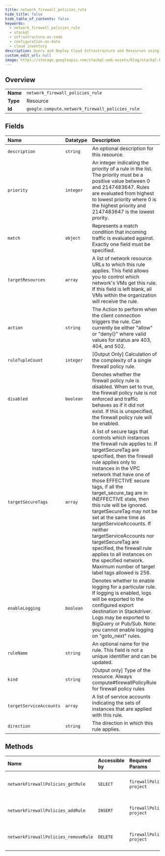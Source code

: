 ```yaml
---
title: network_firewall_policies_rule
hide_title: false
hide_table_of_contents: false
keywords:
  - network_firewall_policies_rule
  - stackql
  - infrastructure-as-code
  - configuration-as-data
  - cloud inventory
description: Query and Deploy Cloud Infrastructure and Resources using SQL
custom_edit_url: null
image: https://storage.googleapis.com/stackql-web-assets/blog/stackql-blog-post-featured-image.png
---
```

  
    

## Overview
<table><tbody>
<tr><td><b>Name</b></td><td><code>network_firewall_policies_rule</code></td></tr>
<tr><td><b>Type</b></td><td>Resource</td></tr>
<tr><td><b>Id</b></td><td><code>google.compute.network_firewall_policies_rule</code></td></tr>
</tbody></table>

## Fields
| Name | Datatype | Description |
|:-----|:---------|:------------|
| `description` | `string` | An optional description for this resource. |
| `priority` | `integer` | An integer indicating the priority of a rule in the list. The priority must be a positive value between 0 and 2147483647. Rules are evaluated from highest to lowest priority where 0 is the highest priority and 2147483647 is the lowest prority. |
| `match` | `object` | Represents a match condition that incoming traffic is evaluated against. Exactly one field must be specified. |
| `targetResources` | `array` | A list of network resource URLs to which this rule applies. This field allows you to control which network's VMs get this rule. If this field is left blank, all VMs within the organization will receive the rule. |
| `action` | `string` | The Action to perform when the client connection triggers the rule. Can currently be either "allow" or "deny()" where valid values for status are 403, 404, and 502. |
| `ruleTupleCount` | `integer` | [Output Only] Calculation of the complexity of a single firewall policy rule. |
| `disabled` | `boolean` | Denotes whether the firewall policy rule is disabled. When set to true, the firewall policy rule is not enforced and traffic behaves as if it did not exist. If this is unspecified, the firewall policy rule will be enabled. |
| `targetSecureTags` | `array` | A list of secure tags that controls which instances the firewall rule applies to. If targetSecureTag are specified, then the firewall rule applies only to instances in the VPC network that have one of those EFFECTIVE secure tags, if all the target_secure_tag are in INEFFECTIVE state, then this rule will be ignored. targetSecureTag may not be set at the same time as targetServiceAccounts. If neither targetServiceAccounts nor targetSecureTag are specified, the firewall rule applies to all instances on the specified network. Maximum number of target label tags allowed is 256. |
| `enableLogging` | `boolean` | Denotes whether to enable logging for a particular rule. If logging is enabled, logs will be exported to the configured export destination in Stackdriver. Logs may be exported to BigQuery or Pub/Sub. Note: you cannot enable logging on "goto_next" rules. |
| `ruleName` | `string` | An optional name for the rule. This field is not a unique identifier and can be updated. |
| `kind` | `string` | [Output only] Type of the resource. Always compute#firewallPolicyRule for firewall policy rules |
| `targetServiceAccounts` | `array` | A list of service accounts indicating the sets of instances that are applied with this rule. |
| `direction` | `string` | The direction in which this rule applies. |
## Methods
| Name | Accessible by | Required Params | Description |
|:-----|:--------------|:----------------|:------------|
| `networkFirewallPolicies_getRule` | `SELECT` | `firewallPolicy, project` | Gets a rule of the specified priority. |
| `networkFirewallPolicies_addRule` | `INSERT` | `firewallPolicy, project` | Inserts a rule into a firewall policy. |
| `networkFirewallPolicies_removeRule` | `DELETE` | `firewallPolicy, project` | Deletes a rule of the specified priority. |
